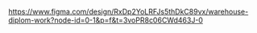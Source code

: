 https://www.figma.com/design/RxDp2YoLRFJs5thDkC89vx/warehouse-diplom-work?node-id=0-1&p=f&t=3voPR8c06CWd463J-0